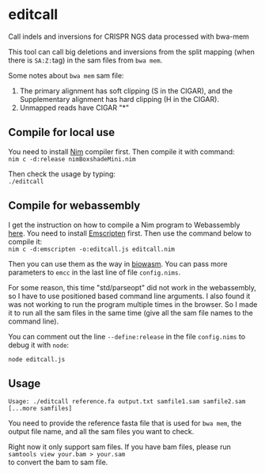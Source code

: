 # editcall
Call indels and inversions for CRISPR NGS data processed with bwa-mem

This tool can call big deletions and inversions from the split mapping (when there is `SA:Z:`tag) in the sam files from `bwa mem`.

Some notes about `bwa mem` sam file:

1. The primary alignment has soft clipping (S in the CIGAR), and the Supplementary alignment has hard clipping (H in the CIGAR).
2. Unmapped reads have CIGAR "*"

## Compile for local use
You need to install [Nim](https://nim-lang.org/) compiler first. Then compile it with command:  
`nim c -d:release nimBoxshadeMini.nim`

Then check the usage by typing:  
`./editcall`

## Compile for webassembly
I get the instruction on how to compile a Nim program to Webassembly [here](https://github.com/treeform/nim_emscripten_tutorial). You need to install [Emscripten](https://emscripten.org/docs/getting_started/downloads.html) first. Then use the command below to compile it:  
`nim c -d:emscripten -o:editcall.js editcall.nim`

Then you can use them as the way in [biowasm](https://github.com/biowasm/biowasm). You can pass more parameters to `emcc` in the last line of file `config.nims`.

For some reason, this time "std/parseopt" did not work in the webassembly, so I have to use positioned based command line arguments. I also found it was not working to run the program multiple times in the browser. So I made it to run all the sam files in the same time (give all the sam file names to the command line).

You can comment out the line `--define:release` in the file `config.nims` to debug it with `node`:

```
node editcall.js
```

## Usage

```
Usage: ./editcall reference.fa output.txt samfile1.sam samfile2.sam [...more samfiles]
```
You need to provide the reference fasta file that is used for `bwa mem`, the output file name, and all the sam files you want to check.

Right now it only support sam files. If you have bam files, please run  
`samtools view your.bam > your.sam`  
to convert the bam to sam file.